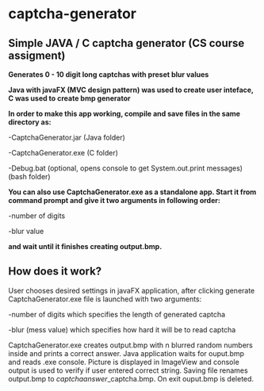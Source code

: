 # captcha-generator
## Simple JAVA / C captcha generator (CS course assigment)


**Generates 0 - 10 digit long captchas with preset blur values**

**Java with javaFX (MVC design pattern) was used to create user inteface, C was used to create bmp generator**

**In order to make this app working, compile and save files in the same directory as:**

-CaptchaGenerator.jar (Java folder)

-CaptchaGenerator.exe (C folder)

-Debug.bat (optional, opens console to get System.out.print messages) (bash folder)


**You can also use CaptchaGenerator.exe as a standalone app. Start it from command prompt and give it two arguments in following order:**

-number of digits

-blur value

**and wait until it finishes creating output.bmp.**


## How does it work?

User chooses desired settings in javaFX application, after clicking generate CaptchaGenerator.exe file is launched with two arguments:

-number of digits which specifies the length of generated captcha

-blur (mess value) which specifies how hard it will be to read captcha

CaptchaGenerator.exe creates output.bmp with n blurred random numbers inside and prints a correct answer. Java application waits for ouput.bmp and reads .exe console. Picture is displayed in ImageView and console output is used to verify if user entered correct string. Saving file renames output.bmp to *captchaanswer*_captcha.bmp. On exit ouput.bmp is deleted.
